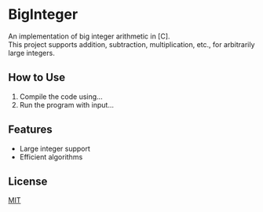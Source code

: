 # BigInteger

An implementation of big integer arithmetic in [C].  
This project supports addition, subtraction, multiplication, etc., for arbitrarily large integers.

## How to Use

1. Compile the code using...
2. Run the program with input...

## Features
- Large integer support
- Efficient algorithms

## License
[MIT](LICENSE)
